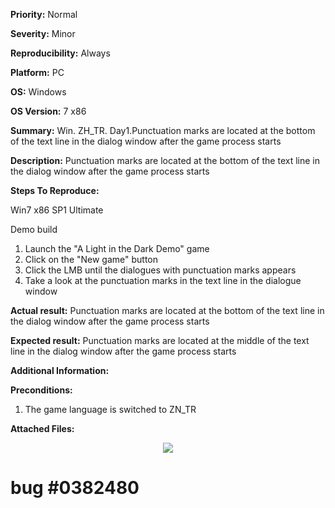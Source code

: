 **Priority:** Normal

**Severity:** Minor

**Reproducibility:** Always

**Platform:** PC

**OS:** Windows

**OS Version:** 7 x86

**Summary:** Win. ZH_TR. Day1.Punctuation marks are located at the bottom of the text line in the dialog window after the game process starts

**Description:** Punctuation marks are located at the bottom of the text line in the dialog window after the game process starts

**Steps To Reproduce:**

Win7 x86 SP1 Ultimate

Demo build

1. Launch the "A Light in the Dark Demo" game
2. Click on the "New game" button
3. Click the LMB until the dialogues with punctuation marks appears
4. Take a look at the punctuation marks in the text line in the dialogue window

**Actual result:** Punctuation marks are located at the bottom of the text line in the dialog window after the game process starts

**Expected result:** Punctuation marks are located at the middle of the text line in the dialog window after the game process starts

**Additional Information:**

**Preconditions:**

1. The game language is switched to ZN_TR

**Attached Files:**

<p align="center">
  <img src="https://image.ibb.co/koa4XH/2018_03_30_2_40_35.jpg">
  
  # bug #0382480
  </p>


